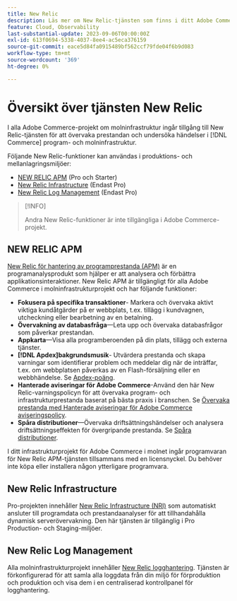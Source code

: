 ```yaml
---
title: New Relic
description: Läs mer om New Relic-tjänsten som finns i ditt Adobe Commerce i molninfrastrukturprojekt.
feature: Cloud, Observability
last-substantial-update: 2023-09-06T00:00:00Z
exl-id: 613f0694-5338-4037-8ee4-ac5eca376159
source-git-commit: eace5d84fa0915489bf562ccf79fde04f6b9d083
workflow-type: tm+mt
source-wordcount: '369'
ht-degree: 0%

---
```


# Översikt över tjänsten New Relic

I alla Adobe Commerce-projekt om molninfrastruktur ingår tillgång till New Relic-tjänsten för att övervaka prestandan och undersöka händelser i [!DNL Commerce] program- och molninfrastruktur.

Följande New Relic-funktioner kan användas i produktions- och mellanlagringsmiljöer:

- [NEW RELIC APM](#new-relic-apm) (Pro och Starter)
- [New Relic Infrastructure](#new-relic-infrastructure) (Endast Pro)
- [New Relic Log Management](#new-relic-logs) (Endast Pro)

>[!INFO]
>
>Andra New Relic-funktioner är inte tillgängliga i Adobe Commerce-projekt.

## NEW RELIC APM

[New Relic för hantering av programprestanda (APM)](https://docs.newrelic.com/introduction-apm/) är en programanalysprodukt som hjälper er att analysera och förbättra applikationsinteraktioner. New Relic APM är tillgängligt för alla Adobe Commerce i molninfrastrukturprojekt och har följande funktioner:

- **Fokusera på specifika transaktioner**- Markera och övervaka aktivt viktiga kundåtgärder på er webbplats, t.ex. tillägg i kundvagnen, utcheckning eller bearbetning av en betalning.
- **Övervakning av databasfråga**—Leta upp och övervaka databasfrågor som påverkar prestandan.
- **Appkarta**—Visa alla programberoenden på din plats, tillägg och externa tjänster.
- **[!DNL Apdex]bakgrundsmusik**- Utvärdera prestanda och skapa varningar som identifierar problem och meddelar dig när de inträffar, t.ex. om webbplatsen påverkas av en Flash-försäljning eller en webbhändelse. Se [Apdex-poäng](https://docs.newrelic.com/docs/apm/new-relic-apm/apdex/apdex-measure-user-satisfaction/).
- **Hanterade aviseringar för Adobe Commerce**-Använd den här New Relic-varningspolicyn för att övervaka program- och infrastrukturprestanda baserat på bästa praxis i branschen. Se [Övervaka prestanda med Hanterade aviseringar för Adobe Commerce aviseringspolicy](investigate-performance.md/#monitor-performance-with-managed-alerts).
- **Spåra distributioner**—Övervaka driftsättningshändelser och analysera driftsättningseffekten för övergripande prestanda. Se [Spåra distributioner](track-deployments.md).

I ditt infrastrukturprojekt för Adobe Commerce i molnet ingår programvaran för New Relic APM-tjänsten tillsammans med en licensnyckel. Du behöver inte köpa eller installera någon ytterligare programvara.

## New Relic Infrastructure

Pro-projekten innehåller [New Relic Infrastructure (NRI)](https://docs.newrelic.com/docs/infrastructure/infrastructure-monitoring/get-started/get-started-infrastructure-monitoring/) som automatiskt ansluter till programdata och prestandaanalyser för att tillhandahålla dynamisk serverövervakning. Den här tjänsten är tillgänglig i Pro Production- och Staging-miljöer.

## New Relic Log Management

Alla molninfrastrukturprojekt innehåller [New Relic logghantering](log-management.md). Tjänsten är förkonfigurerad för att samla alla loggdata från din miljö för förproduktion och produktion och visa dem i en centraliserad kontrollpanel för logghantering.
